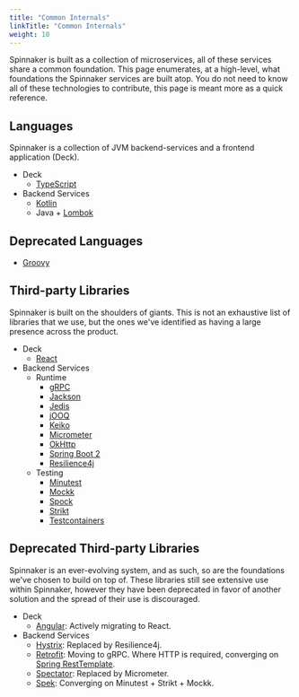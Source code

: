 ```yaml
---
title: "Common Internals"
linkTitle: "Common Internals"
weight: 10
---
```


Spinnaker is built as a collection of microservices, all of these services share a common foundation.
This page enumerates, at a high-level, what foundations the Spinnaker services are built atop.
You do not need to know all of these technologies to contribute, this page is meant more as a quick reference.

## Languages

Spinnaker is a collection of JVM backend-services and a frontend application (Deck).

- Deck
  - [TypeScript](https://www.typescriptlang.org/)
- Backend Services
  - [Kotlin](https://kotlinlang.org/)
  - Java + [Lombok](https://projectlombok.org/)

## Deprecated Languages

- [Groovy](https://groovy-lang.org/)

## Third-party Libraries

Spinnaker is built on the shoulders of giants.
This is not an exhaustive list of libraries that we use, but the ones we've identified as having a large presence across the product.

- Deck
  - [React](https://reactjs.org/)
- Backend Services
  - Runtime
    - [gRPC](https://grpc.io/)
    - [Jackson](https://github.com/FasterXML/jackson)
    - [Jedis](https://github.com/xetorthio/jedis)
    - [jOOQ](https://www.jooq.org/)
    - [Keiko](https://github.com/spinnaker/keiko)
    - [Micrometer](http://micrometer.io/)
    - [OkHttp](https://square.github.io/okhttp/)
    - [Spring Boot 2](https://spring.io/projects/spring-boot)
    - [Resilience4j](https://resilience4j.readme.io/)
  - Testing
    - [Minutest](https://github.com/dmcg/minutest)
    - [Mockk](https://mockk.io/)
    - [Spock](http://spockframework.org/)
    - [Strikt](https://strikt.io/)
    - [Testcontainers](https://www.testcontainers.org/)

## Deprecated Third-party Libraries

Spinnaker is an ever-evolving system, and as such, so are the foundations we've chosen to build on top of.
These libraries still see extensive use within Spinnaker, however they have been deprecated in favor of another solution and the spread of their use is discouraged.

- Deck
  - [Angular](https://angularjs.org/): Actively migrating to React.
- Backend Services
  - [Hystrix](https://github.com/Netflix/Hystrix): Replaced by Resilience4j.
  - [Retrofit](https://square.github.io/retrofit/): Moving to gRPC. Where HTTP is required, converging on [Spring RestTemplate](https://spring.io/guides/gs/consuming-rest/).
  - [Spectator](https://github.com/Netflix/spectator): Replaced by Micrometer.
  - [Spek](https://spekframework.org/): Converging on Minutest + Strikt + Mockk.
